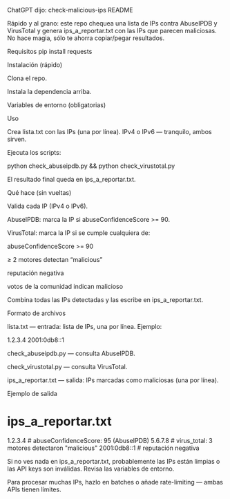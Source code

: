 ChatGPT dijo:
check-malicious-ips README

Rápido y al grano: este repo chequea una lista de IPs contra AbuseIPDB y VirusTotal y genera ips_a_reportar.txt con las IPs que parecen maliciosas. No hace magia, sólo te ahorra copiar/pegar resultados.

Requisitos
pip install requests

Instalación (rápido)

Clona el repo.

Instala la dependencia arriba.

Variables de entorno (obligatorias)

Uso

Crea lista.txt con las IPs (una por línea). IPv4 o IPv6 — tranquilo, ambos sirven.

Ejecuta los scripts:

python check_abuseipdb.py && python check_virustotal.py


El resultado final queda en ips_a_reportar.txt.

Qué hace (sin vueltas)

Valida cada IP (IPv4 o IPv6).

AbuseIPDB: marca la IP si abuseConfidenceScore >= 90.

VirusTotal: marca la IP si se cumple cualquiera de:

abuseConfidenceScore >= 90

≥ 2 motores detectan “malicious”

reputación negativa

votos de la comunidad indican malicioso

Combina todas las IPs detectadas y las escribe en ips_a_reportar.txt.

Formato de archivos

lista.txt — entrada: lista de IPs, una por línea.
Ejemplo:

1.2.3.4
2001:0db8::1


check_abuseipdb.py — consulta AbuseIPDB.

check_virustotal.py — consulta VirusTotal.

ips_a_reportar.txt — salida: IPs marcadas como maliciosas (una por línea).

Ejemplo de salida
# ips_a_reportar.txt
1.2.3.4  # abuseConfidenceScore: 95 (AbuseIPDB)
5.6.7.8  # virus_total: 3 motores detectaron "malicious"
2001:0db8::1  # reputación negativa

Si no ves nada en ips_a_reportar.txt, probablemente las IPs están limpias o las API keys son inválidas. Revisa las variables de entorno.

Para procesar muchas IPs, hazlo en batches o añade rate-limiting — ambas APIs tienen límites.
